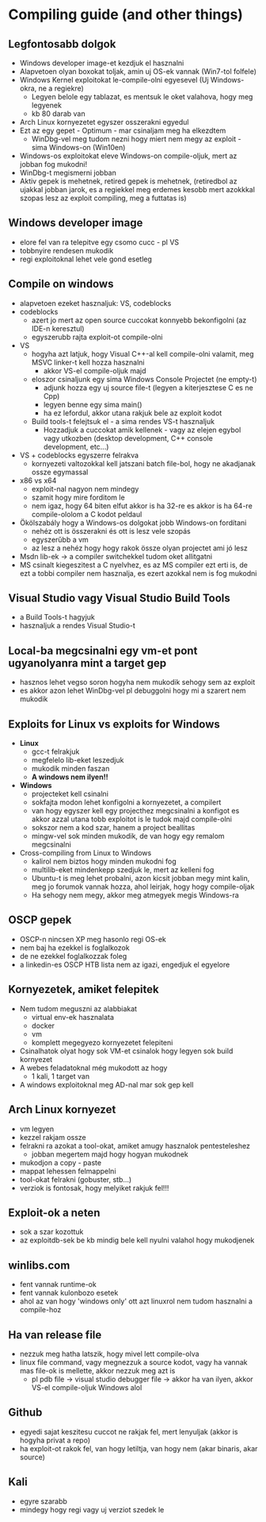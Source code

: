 # Compiling guide (and other things)
## Legfontosabb dolgok
* Windows developer image-et kezdjuk el hasznalni
* Alapvetoen olyan boxokat toljak, amin uj OS-ek vannak (Win7-tol folfele)
* Windows Kernel exploitokat le-compile-olni egyesevel (Uj Windows-okra, ne a regiekre)
  * Legyen belole egy tablazat, es mentsuk le oket valahova, hogy meg legyenek
  * kb 80 darab van
* Arch Linux kornyezetet egyszer osszerakni egyedul
* Ezt az egy gepet - Optimum - mar csinaljam meg ha elkezdtem
  * WinDbg-vel meg tudom nezni hogy miert nem megy az exploit - sima Windows-on (Win10en)
* Windows-os exploitokat eleve Windows-on compile-oljuk, mert az jobban fog mukodni!
* WinDbg-t megismerni jobban
* Aktiv gepek is mehetnek, retired gepek is mehetnek, (retiredbol az ujakkal jobban jarok, es a regiekkel meg erdemes kesobb mert azokkkal szopas lesz az exploit compiling, meg a futtatas is)
## Windows developer image
* elore fel van ra telepitve egy csomo cucc - pl VS
* tobbnyire rendesen mukodik
* regi exploitoknal lehet vele gond esetleg
## Compile on windows
* alapvetoen ezeket hasznaljuk: VS, codeblocks
* codeblocks
  * azert jo mert az open source cuccokat konnyebb bekonfigolni (az IDE-n keresztul)
  * egyszerubb rajta exploit-ot compile-olni
* VS
  * hogyha azt latjuk, hogy Visual C++-al kell compile-olni valamit, meg MSVC linker-t kell hozza hasznalni
    * akkor VS-el compile-oljuk majd
  * eloszor csinaljunk egy sima Windows Console Projectet (ne empty-t)
    * adjunk hozza egy uj source file-t (legyen a kiterjesztese C es ne Cpp)
    * legyen benne egy sima main()
    * ha ez lefordul, akkor utana rakjuk bele az exploit kodot
  * Build tools-t felejtsuk el - a sima rendes VS-t hasznaljuk
    * Hozzadjuk a cuccokat amik kellenek - vagy az elejen egybol vagy utkozben (desktop development, C++ console development, etc...)
* VS + codeblocks egyszerre felrakva
  * kornyezeti valtozokkal kell jatszani batch file-bol, hogy ne akadjanak ossze egymassal
* x86 vs x64
  * exploit-nal nagyon nem mindegy
  * szamit hogy mire forditom le
  * nem igaz, hogy 64 biten elfut akkor is ha 32-re es akkor is ha 64-re compile-ololom a C kodot peldaul
* Ökölszabály hogy a Windows-os dolgokat jobb Windows-on fordítani
  * nehéz ott is összerakni és ott is lesz vele szopás
  * egyszerűbb a vm
  * az lesz a nehéz hogy hogy rakok össze olyan projectet ami jó lesz
* Msdn lib-ek -> a compiler switchekkel tudom oket allitgatni
* MS csinalt kiegeszitest a C nyelvhez, es az MS compiler ezt erti is, de ezt a tobbi compiler nem hasznalja, es ezert azokkal nem is fog mukodni
## Visual Studio vagy Visual Studio Build Tools
* a Build Tools-t hagyjuk
* hasznaljuk a rendes Visual Studio-t
## Local-ba megcsinalni egy vm-et pont ugyanolyanra mint a target gep
* hasznos lehet vegso soron hogyha nem mukodik sehogy sem az exploit
* es akkor azon lehet WinDbg-vel pl debuggolni hogy mi a szarert nem mukodik
## Exploits for Linux vs exploits for Windows
* **Linux**
  * gcc-t felrakjuk
  * megfelelo lib-eket leszedjuk
  * mukodik minden faszan
  * **A windows nem ilyen!!**
* **Windows**
  * projecteket kell csinalni
  * sokfajta modon lehet konfigolni a kornyezetet, a compilert
  * van hogy egyszer kell egy projecthez megcsinalni a konfigot es akkor azzal utana tobb exploitot is le tudok majd compile-olni
  * sokszor nem a kod szar, hanem a project beallitas
  * mingw-vel sok minden mukodik, de van hogy egy remalom megcsinalni
* Cross-compiling from Linux to Windows
  * kalirol nem biztos hogy minden mukodni fog
  * multilib-eket mindenkepp szedjuk le, mert az kelleni fog
  * Ubuntu-t is meg lehet probalni, azon kicsit jobban megy mint kalin, meg jo forumok vannak hozza, ahol leirjak, hogy hogy compile-oljak
  * Ha sehogy nem megy, akkor meg atmegyek megis Windows-ra
## OSCP gepek
* OSCP-n nincsen XP meg hasonlo regi OS-ek
* nem baj ha ezekkel is foglalkozok
* de ne ezekkel foglalkozzak foleg
* a linkedin-es OSCP HTB lista nem az igazi, engedjuk el egyelore
## Kornyezetek, amiket felepitek
* Nem tudom meguszni az alabbiakat
  * virtual env-ek hasznalata
  * docker
  * vm
  * komplett megegyezo kornyezetet felepiteni
* Csinalhatok olyat hogy sok VM-et csinalok hogy legyen sok build kornyezet
* A webes feladatoknal még mukodott az hogy
  * 1 kali, 1 target van
* A windows exploitoknal meg AD-nal mar sok gep kell
## Arch Linux kornyezet
* vm legyen
* kezzel rakjam ossze
* felrakni ra azokat a tool-okat, amiket amugy hasznalok pentesteleshez
  * jobban megertem majd hogy hogyan mukodnek
* mukodjon a copy - paste
* mappat lehessen felmappelni
* tool-okat felrakni (gobuster, stb...)
* verziok is fontosak, hogy melyiket rakjuk fel!!!
## Exploit-ok a neten
* sok a szar kozottuk
* az exploitdb-sek be kb mindig bele kell nyulni valahol hogy mukodjenek
## winlibs.com
* fent vannak runtime-ok
* fent vannak kulonbozo esetek
* ahol az van hogy 'windows only' ott azt linuxrol nem tudom hasznalni a compile-hoz
## Ha van release file
* nezzuk meg hatha latszik, hogy mivel lett compile-olva
* linux file command, vagy megnezzuk a source kodot, vagy ha vannak mas file-ok is mellette, akkor nezzuk meg azt is
  * pl pdb file -> visual studio debugger file -> akkor ha van ilyen, akkor VS-el compile-oljuk Windows alol
## Github
* egyedi sajat keszitesu cuccot ne rakjak fel, mert lenyuljak (akkor is hogyha privat a repo)
* ha exploit-ot rakok fel, van hogy letiltja, van hogy nem (akar binaris, akar source)
## Kali
* egyre szarabb
* mindegy hogy regi vagy uj verziot szedek le
